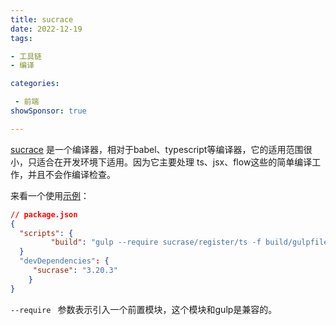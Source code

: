 ```yaml
---
title: sucrace
date: 2022-12-19
tags: 

- 工具链
- 编译

categories:

 - 前端
showSponsor: true

---
```


[sucrace](https://www.npmjs.com/package/sucrase) 是一个编译器，相对于babel、typescript等编译器，它的适用范围很小，只适合在开发环境下适用。因为它主要处理 ts、jsx、flow这些的简单编译工作，并且不会作编译检查。

来看一个使用[示例](https://github.com/wishzhang/wish-cvue/blob/main/package.json)：

```json
// package.json
{
  "scripts": {
		 "build": "gulp --require sucrase/register/ts -f build/gulpfile.ts",
  }
  "devDependencies": {
  	 "sucrase": "3.20.3"
	}
}
```

`--require ` 参数表示引入一个前置模块，这个模块和gulp是兼容的。